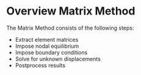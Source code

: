 # Overview Matrix Method

The Matrix Method consists of the following steps:
- Extract element matrices
- Impose nodal equilibrium
- Impose boundary conditions
- Solve for unknown displacements
- Postprocess results